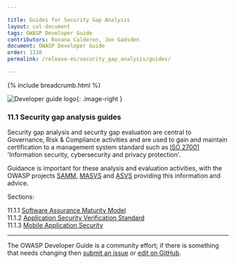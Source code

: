 ```yaml
---

title: Guides for Security Gap Analysis
layout: col-document
tags: OWASP Developer Guide
contributors: Roxana Calderon, Jon Gadsden
document: OWASP Developer Guide
order: 1310
permalink: /release-es/security_gap_analysis/guides/

---
```


{% include breadcrumb.html %}

<style type="text/css">
.image-right {
  height: 180px;
  display: block;
  margin-left: auto;
  margin-right: auto;
  float: right;
}
</style>

![Developer guide logo](../../../assets/images/dg_logo_bbd.png "OWASP Developer Guide"){: .image-right }

### 11.1 Security gap analysis guides

Security gap analysis and security gap evaluation are central to Governance, Risk & Compliance activities
and are used to gain and maintain certification to a management system standard
such as [ISO 27001][iso27001] 'Information security, cybersecurity and privacy protection'.

Guidance is important for these analysis and evaluation activities, with the OWASP projects [SAMM][samm],
[MASVS][masvs] and [ASVS][asvs] providing this information and advice.

Sections:

11.1.1 [Software Assurance Maturity Model](01-samm.md)  
11.1.2 [Application Security Verification Standard](02-asvs.md)  
11.1.3 [Mobile Application Security](03-mas.md)  

----

The OWASP Developer Guide is a community effort; if there is something that needs changing
then [submit an issue][issue1301] or [edit on GitHub][edit1301].

[asvs]: https://owasp.org/www-project-application-security-verification-standard/
[edit1301]: https://github.com/OWASP/www-project-developer-guide/blob/main/draft/13-security-gap-analysis/01-guides/toc.md
[iso27001]: https://www.iso.org/standard/82875.html
[issue1301]: https://github.com/OWASP/www-project-developer-guide/issues/new?labels=enhancement&template=request.md&title=Update:%2013-security-gap-analysis/01-guides/00-toc
[masvs]: https://mas.owasp.org/MASVS/
[samm]: https://owaspsamm.org/about/
